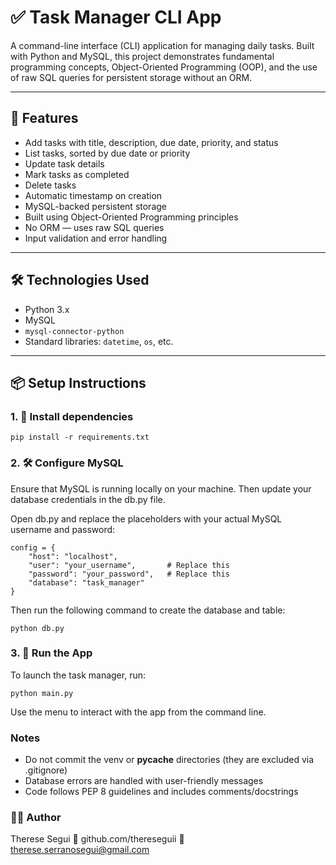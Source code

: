 # ✅ Task Manager CLI App
A command-line interface (CLI) application for managing daily tasks. Built with Python and MySQL, this project demonstrates fundamental programming concepts, Object-Oriented Programming (OOP), and the use of raw SQL queries for persistent storage without an ORM.

---

## 🚀 Features
- Add tasks with title, description, due date, priority, and status  
- List tasks, sorted by due date or priority  
- Update task details  
- Mark tasks as completed  
- Delete tasks  
- Automatic timestamp on creation  
- MySQL-backed persistent storage  
- Built using Object-Oriented Programming principles  
- No ORM — uses raw SQL queries  
- Input validation and error handling
  
---

## 🛠️ Technologies Used
  
- Python 3.x  
- MySQL  
- `mysql-connector-python`  
- Standard libraries: `datetime`, `os`, etc.

---

## 📦 Setup Instructions

### 1. 🧪 Install dependencies

```
pip install -r requirements.txt
```
### 2. 🛠️ Configure MySQL

Ensure that MySQL is running locally on your machine. Then update your database credentials in the db.py file.

Open db.py and replace the placeholders with your actual MySQL username and password:

```
config = {
    "host": "localhost",
    "user": "your_username",       # Replace this
    "password": "your_password",   # Replace this
    "database": "task_manager"
}
```
Then run the following command to create the database and table:
```
python db.py
```

### 3. 🚀 Run the App

To launch the task manager, run:
```
python main.py
```

Use the menu to interact with the app from the command line.

### Notes

- Do not commit the venv or __pycache__ directories (they are excluded via .gitignore)
- Database errors are handled with user-friendly messages
- Code follows PEP 8 guidelines and includes comments/docstrings

### 🙋‍♀️ Author
Therese Segui
🔗 github.com/thereseguii
📧 therese.serranosegui@gmail.com

